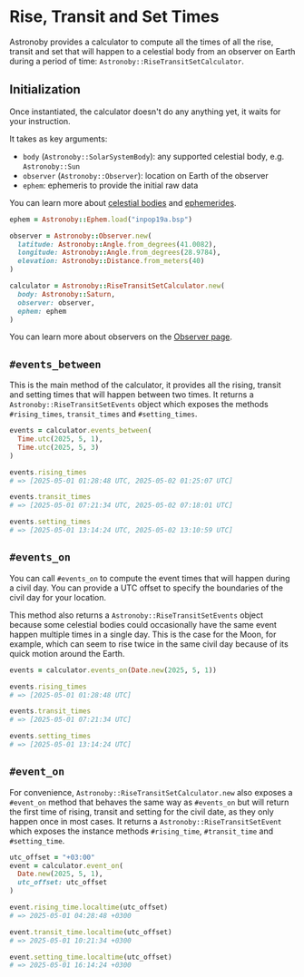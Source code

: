 # Rise, Transit and Set Times

Astronoby provides a calculator to compute all the times of all the rise, 
transit and set that will happen to a celestial body from an observer on Earth
during a period of time: `Astronoby::RiseTransitSetCalculator`.

## Initialization

Once instantiated, the calculator doesn't do any anything yet, it waits for your
instruction.

It takes as key arguments:
* `body` (`Astronoby::SolarSystemBody`): any supported celestial body, e.g. `Astronoby::Sun`
* `observer` (`Astronoby::Observer`): location on Earth of the observer
* `ephem`: ephemeris to provide the initial raw data

You can learn more about
[celestial bodies](https://github.com/rhannequin/astronoby/wiki/Celestial-Bodies)
and [ephemerides](https://github.com/rhannequin/astronoby/wiki/Ephem).

```rb
ephem = Astronoby::Ephem.load("inpop19a.bsp")

observer = Astronoby::Observer.new(
  latitude: Astronoby::Angle.from_degrees(41.0082),
  longitude: Astronoby::Angle.from_degrees(28.9784),
  elevation: Astronoby::Distance.from_meters(40)
)

calculator = Astronoby::RiseTransitSetCalculator.new(
  body: Astronoby::Saturn,
  observer: observer,
  ephem: ephem
)
```

You can learn more about observers on the
[Observer page](https://github.com/rhannequin/astronoby/wiki/Observer).

## `#events_between`

This is the main method of the calculator, it provides all the rising, transit
and setting times that will happen between two times. It returns a
`Astronoby::RiseTransitSetEvents` object which exposes the methods
`#rising_times`, `transit_times` and `#setting_times`.

```rb
events = calculator.events_between(
  Time.utc(2025, 5, 1),
  Time.utc(2025, 5, 3)
)

events.rising_times
# => [2025-05-01 01:28:48 UTC, 2025-05-02 01:25:07 UTC]

events.transit_times
# => [2025-05-01 07:21:34 UTC, 2025-05-02 07:18:01 UTC]

events.setting_times
# => [2025-05-01 13:14:24 UTC, 2025-05-02 13:10:59 UTC]
```

## `#events_on`

You can call `#events_on` to compute the event times that will happen during a
civil day. You can provide a UTC offset to specify the boundaries of the civil
day for your location.

This method also returns a `Astronoby::RiseTransitSetEvents` object because some
celestial bodies could occasionally have the same event happen multiple times in
a single day. This is the case for the Moon, for example, which can seem to rise
twice in the same civil day because of its quick motion around the Earth.

```rb
events = calculator.events_on(Date.new(2025, 5, 1))

events.rising_times
# => [2025-05-01 01:28:48 UTC]

events.transit_times
# => [2025-05-01 07:21:34 UTC]

events.setting_times
# => [2025-05-01 13:14:24 UTC]
```

## `#event_on`

For convenience, `Astronoby::RiseTransitSetCalculator.new` also exposes a
`#event_on` method that behaves the same way as `#events_on` but will return the
first time of rising, transit and setting for the civil date, as they only
happen once in most cases. It returns a `Astronoby::RiseTransitSetEvent` which
exposes the instance methods `#rising_time`, `#transit_time` and
`#setting_time`.

```rb
utc_offset = "+03:00"
event = calculator.event_on(
  Date.new(2025, 5, 1),
  utc_offset: utc_offset
)

event.rising_time.localtime(utc_offset)
# => 2025-05-01 04:28:48 +0300

event.transit_time.localtime(utc_offset)
# => 2025-05-01 10:21:34 +0300

event.setting_time.localtime(utc_offset)
# => 2025-05-01 16:14:24 +0300
```
